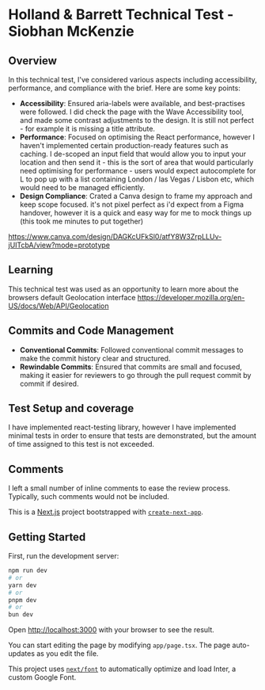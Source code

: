 
# Holland & Barrett Technical Test - Siobhan McKenzie

## Overview

In this technical test, I've considered various aspects including accessibility, performance, and compliance with the brief. Here are some key points:

- **Accessibility**: Ensured aria-labels were available, and best-practises were followed. I did check the page with the Wave Accessibility tool, and made some contrast adjustments to the design. It is still not perfect - for example it is missing a title attribute.
- **Performance**: Focused on optimising the React performance, however I haven't implemented certain production-ready features such as caching. I de-scoped an input field that would allow you to input your location and then send it - this is the sort of area that would particularly need optimising for performance - users would expect autocomplete for L to pop up with a list containing London / las Vegas / Lisbon etc, which would need to be managed efficiently.
- **Design Compliance**: Crated a Canva design to frame my approach and keep scope focused. it's not pixel perfect as i'd expect from a Figma handover, however it is a quick and easy way for me to mock things up (this took me minutes to put together)

https://www.canva.com/design/DAGKcUFkSl0/atfY8W3ZrpLLUv-jUITcbA/view?mode=prototype


## Learning

This technical test was used as an opportunity to learn more about the browsers default Geolocation interface https://developer.mozilla.org/en-US/docs/Web/API/Geolocation

## Commits and Code Management

- **Conventional Commits**: Followed conventional commit messages to make the commit history clear and structured.
- **Rewindable Commits**: Ensured that commits are small and focused, making it easier for reviewers to go through the pull request commit by commit if desired.

## Test Setup and coverage

I have implemented react-testing library, however I have implemented minimal tests in order to ensure that tests are demonstrated, but the amount of time assigned to this test is not exceeded.

## Comments

I left a small number of inline comments to ease the review process. Typically, such comments would not be included.


This is a [Next.js](https://nextjs.org/) project bootstrapped with [`create-next-app`](https://github.com/vercel/next.js/tree/canary/packages/create-next-app).

## Getting Started

First, run the development server:

```bash
npm run dev
# or
yarn dev
# or
pnpm dev
# or
bun dev
```

Open [http://localhost:3000](http://localhost:3000) with your browser to see the result.

You can start editing the page by modifying `app/page.tsx`. The page auto-updates as you edit the file.

This project uses [`next/font`](https://nextjs.org/docs/basic-features/font-optimization) to automatically optimize and load Inter, a custom Google Font.
